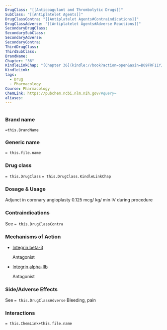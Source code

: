 ```yaml
---
DrugClass: "[[Anticoagulant and Thrombolytic Drugs]]"
SubClass: "[[Antiplatelet Agents]]"
DrugClassContra: "[[Antiplatelet Agents#Contraindications]]"
DrugClassAdverse: "[[Antiplatelet Agents#Adverse Reactions]]"
SecondaryDrugClass: 
SecondarySubClass: 
SecondaryAdverse: 
SecondaryContra: 
ThirdDrugClass: 
ThirdSubClass: 
BrandName: 
Chapter: "36"
KindleLinkChap: "[Chapter 36](kindle://book?action=open&asin=B09FRF11YJ&location=19929)"
KindleLink: 
tags:
  - Drug
  - Pharmacology
Course: Pharmacology
ChemLink: https://pubchem.ncbi.nlm.nih.gov/#query=
aliases:
---
```

```smiles

```

### Brand name
`=this.BrandName`

### Generic name
`= this.file.name`

### Drug class 
`= this.DrugClass`
	`= this.DrugClass.KindleLinkChap`

### Dosage & Usage
Adjunct in coronary angioplasty
0.125 mcg/ kg/ min IV during procedure

### Contraindications
See `= this.DrugClassContra`

### Mechanisms of Action
- [Integrin beta-3](https://go.drugbank.com/drugs/DB00054#BE0001155)
    
    Antagonist
    
- [Integrin alpha-IIb](https://go.drugbank.com/drugs/DB00054#BE0000439)
    
    Antagonist

### Side/Adverse Effects
See `= this.DrugClassAdverse`
Bleeding, pain

### Interactions

`= this.ChemLink+this.file.name`

